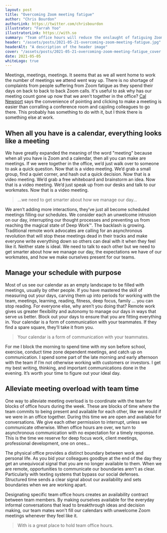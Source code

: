 ```yaml
---
layout: post
title: "Overcoming Zoom meeting fatigue"
author: "Chris Bourdon"
authorLink: https://twitter.com/chrisbourdon
illustrator: "Farrah Yoo"
illustratorLink: https://with.so
summary: "Team office hours will reduce the onslaught of fatiguing Zoom meetings."
header: "/assets/posts/2021-05-21-overcoming-zoom-meeting-fatigue.jpg"
headerAlt: "A description of the header image"
cover: "/assets/posts/2021-05-21-overcoming-zoom-meeting-fatigue_cover.jpg"
date: 2021-05-05
whiteLogo: true
---
```


Meetings, meetings, meetings. It seems that as we all went home to work the number of meetings we attend went way up. There is no shortage of complaints from people suffering from Zoom fatigue as they spend their days on back to back to back Zoom calls. It's useful to ask why has our meeting count gone up now that we aren’t together in the office? [Cal Newport](https://www.calnewport.com/blog/2021/03/18/combating-zoom-overload-with-reverse-meetings/) says the convenience of pointing and clicking to make a meeting is easier than corralling a conference room and cajoling colleagues to go there. This probably has something to do with it, but I think there is something else at work.

## When all you have is a calendar, everything looks like a meeting

We have greatly expanded the meaning of the word "meeting" because when all you have is Zoom and a calendar, then all you can make are meetings. If we were together in the office, we’d just walk over to someone to ask a quick question. Now that is a video meeting. We’d grab a small group, find a quiet corner, and hash out a quick decision. Now that is a video meeting. We’d grab a free whiteboard and brainstorm an idea. Now that is a video meeting. We’d just speak up from our desks and talk to our workmates. Now that is a video meeting.

> ...we need to get smarter about how we manage our day...

We aren’t adding more interactions, they’ve just all become scheduled meetings filling our schedules. We consider each an unwelcome intrusion on our day, interrupting our thought processes and preventing us from reaching the magical state of Deep Work™. The backlash is growing. Traditional remote work advocates are calling for an asynchronous revolution that will stop these meetings dead in their tracks and make everyone write everything down so others can deal with it when they feel like it. Neither state is ideal. We need to talk to each other but we need to get smarter about how we manage our day, the expectations we have of our workmates, and how we make ourselves present for our teams.

## Manage your schedule with purpose

Most of us see our calendar as an empty landscape to be filled with meetings, usually by other people. If you have mastered the skill of measuring out your days, carving them up into periods for working with the team, meetings, learning, reading, fitness, deep focus, family … you can stop reading. For everyone else, why aren’t you doing that? Remote work gives us greater flexibility and autonomy to manage our days in ways that serve us better. Block out your days to ensure that you are fitting everything in. Your calendar is a form of communication with your teammates. If they find a spare square, they’ll take it from you.

> Your calendar is a form of communication with your teammates.

For me I block the morning to spend time with my son before school, exercise, conduct time zone dependent meetings, and catch up on communication. I spend some part of the late morning and early afternoon with the team if I’m not otherwise working with customers or investors. I get my best writing, thinking, and important communications done in the evening. It’s worth your time to figure out your ideal day.

## Alleviate meeting overload with team time

One way to alleviate meeting overload is to coordinate with the team for blocks of office hours during the week. These are blocks of time where the team commits to being present and available for each other, like we would if we were in an office together. During this time we are open and available for conversations. We give each other permission to interrupt, unless we communicate otherwise. When office hours are over, we turn to asynchronous communication with no expectation for a timely response. This is the time we reserve for deep focus work, client meetings, professional development, one on ones…

The physical office provides a distinct boundary between work and personal life. As you bid your colleagues goodbye at the end of the day they get an unequivocal signal that you are no longer available to them. When we are remote, opportunities to communicate our boundaries aren't as clear. Particularly with texting systems that bypass our social defenses. Structured time sends a clear signal about our availability and sets boundaries when we are working apart.

Designating specific team office hours creates an availability contract between team members. By making ourselves available for the everyday informal conversations that lead to breakthrough ideas and decision making, our team mates won't fill our calendars with unwelcome Zoom meetings whenever they feel like it.

> With is a great place to hold team office hours.